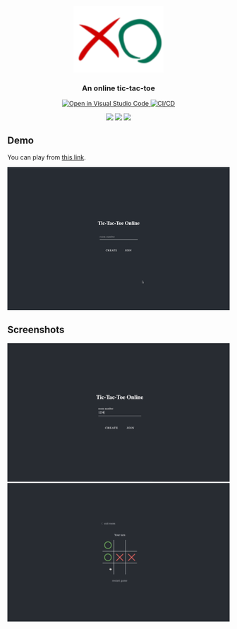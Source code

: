 <br />
<p align="center">
  <a href="" target="_blank">
    <img src="screenshots/icon.png" height="150" />
  </a>
</p>

<h3 align="center">An online tic-tac-toe</h3>

<p align="center">
  <a href="https://open.vscode.dev/okayama-daiki/tic-tac-toe-online">
    <img
      src="https://img.shields.io/static/v1?logo=visualstudiocode&label=&message=Open%20in%20Visual%20Studio%20Code&labelColor=2c2c32&color=007acc&logoColor=007acc"
      alt="Open in Visual Studio Code"
    />
  </a>
  <a href="https://github.com/okayama-daiki/snake-game/actions">
    <img
      src="https://github.com/okayama-daiki/tic-tac-toe-online/actions/workflows/static.yml/badge.svg"
      alt="CI/CD"
    />
  </a>
</p>
<p align="center">
  <img
    src="https://img.shields.io/badge/Rust-black?logo=rust&logoColor=#E57324"
  />
  <img
    src="https://img.shields.io/badge/TypeScript-007ACC?logo=typescript&logoColor=white"
  />
  <img
    src="https://img.shields.io/badge/React-20232A?logo=react&logoColor=61DAFB"
  />
</p>

## Demo

You can play from [this link](https://tic-tac-toe-online.daiki.dev).

![demo](./demo.gif)

## Screenshots

<img src="screenshots/title.png" />
<img src="screenshots/playing.png" />
